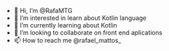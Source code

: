 - 👋 Hi, I’m @RafaMTG
- 👀 I’m interested in learn about Kotlin language
- 🌱 I’m currently learning about Kotlin
- 💞️ I’m looking to collaborate on front end aplications
- 📫 How to reach me @rafael_mattos_

<!---
RafaMTG/RafaMTG is a ✨ special ✨ repository because its `README.md` (this file) appears on your GitHub profile.
You can click the Preview link to take a look at your changes.
--->
